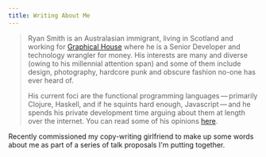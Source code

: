 ```yaml
---
title: Writing About Me
---
```


> Ryan Smith is an Australasian immigrant, living in Scotland and working for [Graphical House](http://www.graphicalhouse.co.uk) where he is a Senior Developer and technology wrangler for money. His interests are many and diverse (owing to his millennial attention span) and some of them include design, photography, hardcore punk and obscure fashion no-one has ever heard of.
> 
> His current foci are the functional programming languages&thinsp;&mdash;&thinsp;primarily Clojure, Haskell, and if he squints hard enough, Javascript&thinsp;&mdash;&thinsp;and he spends his private development time arguing about them at length over the internet. You can read some of his opinions [here](http://artcommaco.de).

Recently commissioned my copy-writing girlfriend to make up some words about me as part of a series of talk proposals I'm putting together.
